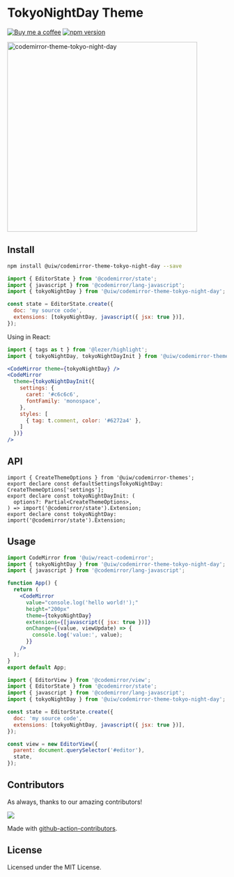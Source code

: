 <!--rehype:ignore:start-->

# TokyoNightDay Theme

<!--rehype:ignore:end-->

[![Buy me a coffee](https://img.shields.io/badge/Buy%20me%20a%20coffee-048754?logo=buymeacoffee)](https://jaywcjlove.github.io/#/sponsor)
[![npm version](https://img.shields.io/npm/v/@uiw/codemirror-theme-tokyo-night-day.svg)](https://www.npmjs.com/package/@uiw/codemirror-theme-tokyo-night-day)

<a href="https://uiwjs.github.io/react-codemirror/#/theme/data/tokyo-night-day">
  <img width="436" alt="codemirror-theme-tokyo-night-day" src="https://user-images.githubusercontent.com/1680273/206104544-ca4db2e0-caac-4804-9321-c269fe660245.png">
</a>

## Install

```bash
npm install @uiw/codemirror-theme-tokyo-night-day --save
```

```js
import { EditorState } from '@codemirror/state';
import { javascript } from '@codemirror/lang-javascript';
import { tokyoNightDay } from '@uiw/codemirror-theme-tokyo-night-day';

const state = EditorState.create({
  doc: 'my source code',
  extensions: [tokyoNightDay, javascript({ jsx: true })],
});
```

Using in React:

```jsx
import { tags as t } from '@lezer/highlight';
import { tokyoNightDay, tokyoNightDayInit } from '@uiw/codemirror-theme-tokyo-night-day';

<CodeMirror theme={tokyoNightDay} />
<CodeMirror
  theme={tokyoNightDayInit({
    settings: {
      caret: '#c6c6c6',
      fontFamily: 'monospace',
    },
    styles: [
      { tag: t.comment, color: '#6272a4' },
    ]
  })}
/>
```

## API

```tsx
import { CreateThemeOptions } from '@uiw/codemirror-themes';
export declare const defaultSettingsTokyoNightDay: CreateThemeOptions['settings'];
export declare const tokyoNightDayInit: (
  options?: Partial<CreateThemeOptions>,
) => import('@codemirror/state').Extension;
export declare const tokyoNightDay: import('@codemirror/state').Extension;
```

## Usage

```jsx
import CodeMirror from '@uiw/react-codemirror';
import { tokyoNightDay } from '@uiw/codemirror-theme-tokyo-night-day';
import { javascript } from '@codemirror/lang-javascript';

function App() {
  return (
    <CodeMirror
      value="console.log('hello world!');"
      height="200px"
      theme={tokyoNightDay}
      extensions={[javascript({ jsx: true })]}
      onChange={(value, viewUpdate) => {
        console.log('value:', value);
      }}
    />
  );
}
export default App;
```

```js
import { EditorView } from '@codemirror/view';
import { EditorState } from '@codemirror/state';
import { javascript } from '@codemirror/lang-javascript';
import { tokyoNightDay } from '@uiw/codemirror-theme-tokyo-night-day';

const state = EditorState.create({
  doc: 'my source code',
  extensions: [tokyoNightDay, javascript({ jsx: true })],
});

const view = new EditorView({
  parent: document.querySelector('#editor'),
  state,
});
```

## Contributors

As always, thanks to our amazing contributors!

<a href="https://github.com/uiwjs/react-codemirror/graphs/contributors">
  <img src="https://uiwjs.github.io/react-codemirror/CONTRIBUTORS.svg" />
</a>

Made with [github-action-contributors](https://github.com/jaywcjlove/github-action-contributors).

## License

Licensed under the MIT License.
